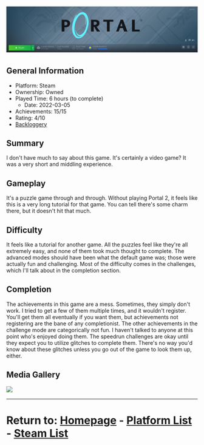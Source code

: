 # ![Portal](./Assets/PortalSteamMenu.png)

## General Information
- Platform: Steam
- Ownership: Owned
- Played Time: 6 hours (to complete)
    - Date: 2022-03-05
- Achievements: 15/15
- Rating: 4/10
- [Backloggery](https://www.backloggery.com/update.php?user=queenraven29&gameid=23835608)

## Summary
I don't have much to say about this game. It's certainly a video game? It was a very short and middling experience.

## Gameplay

It's a puzzle game through and through. Without playing Portal 2, it feels like this is a very long tutorial for that game. You can tell there's some charm there, but it doesn't hit that much.

## Difficulty
It feels like a tutorial for another game. All the puzzles feel like they're all extremely easy, and none of them took much thought to complete. The advanced modes should have been what the default game was; those were actually fun and challenging. Most of the difficulty comes in the challenges, which I'll talk about in the completion section.

## Completion
The achievements in this game are a mess. Sometimes, they simply don't work. I tried to get a few of them multiple times, and it wouldn't register. You'll get them all eventually if you want them, but achievements not registering are the bane of any completionist. The other achievements in the challenge mode are categorically not fun. I haven't talked to anyone at this point who's enjoyed doing them. The speedrun challenges are okay until they expect you to utilize glitches to complete them. There's no way you'd know about these glitches unless you go out of the game to look them up, either.

## Media Gallery

![](./Assets/PortalAchievementMenu.gif)

* * *
# Return to: [Homepage](/into-the-void/index) - [Platform List](/into-the-void/VideoGames/videogame-index) - [Steam List](/into-the-void/VideoGames/Steam/steam-index)